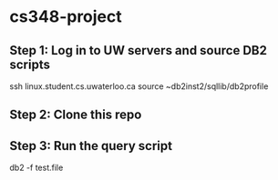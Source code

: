 # cs348-project

## Step 1: Log in to UW servers and source DB2 scripts
ssh linux.student.cs.uwaterloo.ca
source ~db2inst2/sqllib/db2profile

## Step 2: Clone this repo

## Step 3: Run the query script
db2 -f test.file
